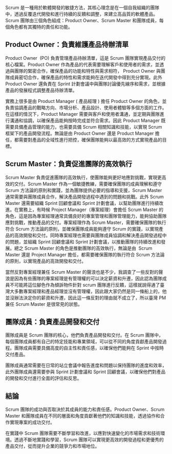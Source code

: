 Scrum 是一種用於軟體開發的敏捷方法，其核心理念是在一個自我組織的團隊中，透過反覆迭代開發和進行持續的反饋和調整，來建立高品質的軟體產品。Scrum 團隊由三個角色組成：Product Owner、Scrum Master 和團隊成員，每個角色都有其獨特的責任和功能。

## Product Owner：負責維護產品待辦清單

Product Owner  (PO) 負責管理產品待辦清單，這是 Scrum 團隊實現產品交付的核心檔案。Product Owner 作為產品的代表需要理解客戶和使用者的需求，並透過與團隊的緊密合作，確保產品的功能和特性與需求相符， Product Owner 與團隊成員密切合作，確保產品的特性和需求能夠在迭代開發中得到充分實現。此外 Product Owner 還負責在 Sprint 計劃會議中與團隊討論優先線序和需求，並根據產品的發展程式調整產品待辦清單。

實務上很多是由 Product Manager ( 產品經理 ) 擔任 Product Owner 的角色，並負責協調產品的戰略方向、市場分析、產品設計、使用者體驗等多個方面的工作。在這樣的情況下，Product Manager 需要與客戶和使用者溝通，並定期與團隊進行溝通和協調，以確保產品能夠按時完成並符合需求。因此 Product Manager 既需要具備產品管理的能力，也需要具備 Scrum 相關知識和技能，以實現 Scrum 框架下的產品開發流程。無論是由 Product Owner 還是 Product Manager 擔任，都需要對產品的全域性進行把控，確保團隊能夠以最高效的方式實現產品的目標。 


## Scrum Master：負責促進團隊的高效執行

Scrum Master 負責促進團隊的高效執行，使團隊能夠更好地應對挑戰，實現更高效的交付。Scrum Master 作為一個敏捷教練，需要確保團隊的成員理解和遵守 Scrum 方法論的原則和實踐，並為團隊提供必要的指導和支援，Scrum Master 通常需要與團隊成員合作，解決產品開發過程中遇到的問題和挑戰。此外 Scrum Master 還需要組織 Sprint 回顧會議和 Sprint 計劃會議，以幫助團隊進行持續改進。在實務上，有時候 Project Manager（專案經理）會擔任 Scrum Master 的角色，這是因為專案經理通常具備良好的專案管理和團隊管理能力，能夠協助團隊應對挑戰，推動產品的交付。專案經理作為 Scrum Master，需要確保團隊的執行符合 Scrum 方法論的原則，並確保團隊成員能夠遵守 Scrum 的實踐，以實現產品的高效開發和交付。同時專案經理也需要與團隊成員協調和解決產品開發過程中的問題，並組織 Sprint 回顧會議和 Sprint 計劃會議，以推動團隊的持續改進和發展。總之 Scrum Master 的角色是推動團隊的高效執行，無論是由  Scrum Master 還是 Project Manager 擔任，都需要確保團隊的執行符合 Scrum 方法論的原則，以實現產品的高效開發和交付。 

當然反對專案經理兼任 Scrum Master 的聲浪也是不少，我調查了一些反對的聲浪是因為有些團隊的專案經理是有管理權的可以決定薪資和升遷，因此認為團隊成員不可能將這位腳色作為傾訴物件針對 scrum 團隊進行反饋，這樣就說得通了臺灣大多數專案經理和產品經理並沒有管理權，因此跟大家仍然是同一條船上的，他並沒辦法決定你的薪資和升遷，因此這一條反對的理由就不成立了，所以臺灣 PM 兼任 Scrum Master 是很常見的狀態。

## 團隊成員：負責產品開發和交付

團隊成員是 Scrum 團隊的核心，他們負責產品開發和交付。在 Scrum 團隊中，每個團隊成員都有自己的特定技能和專業領域，可以從不同的角度貢獻產品開發過程。團隊成員需要具備高度的自主性和責任感，以確保他們能夠在 Sprint 中按時交付產品。

團隊成員通常需要在日常的站立會議中報告進度和問題以保持團隊的進度和效率，此外團隊成員還需要參與 Sprint 計劃會議和 Sprint 回顧會議，以確保他們對產品的開發和交付進行全面的評估和反思。

## 結論

Scrum 團隊的成功與否取決於其成員的能力和責任感。Product Owner、Scrum Master 和團隊成員在不同的層面和角度貢獻著他們的知識和技能，透過協作和合作實現專案的成功交付。

在實踐中 Scrum 團隊需要不斷學習和改進，以應對快速變化的市場需求和技術環境。透過不斷地實踐和學習，Scrum 團隊可以實現更高效的開發過程和更優秀的產品交付，從而提升企業的競爭力和市場地位。